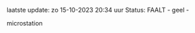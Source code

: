 laatste update: 
zo 15-10-2023 20:34   uur 
Status: FAALT - geel - 
<div class="service Y">microstation</div>